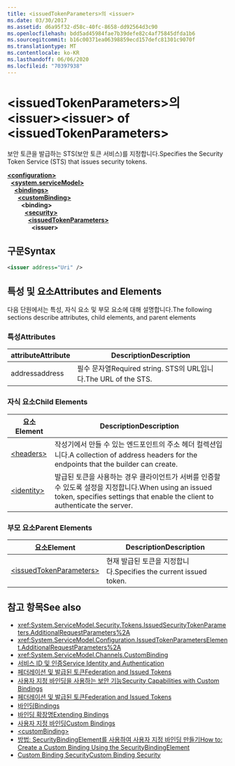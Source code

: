 ```yaml
---
title: <issuedTokenParameters>의 <issuer>
ms.date: 03/30/2017
ms.assetid: d6a95f32-d58c-40fc-8658-dd92564d3c90
ms.openlocfilehash: bdd5ad45984fae7b39defe82c4af75845dfda1b6
ms.sourcegitcommit: b16c00371ea06398859ecd157defc81301c9070f
ms.translationtype: MT
ms.contentlocale: ko-KR
ms.lasthandoff: 06/06/2020
ms.locfileid: "70397938"
---
```

# <a name="issuer-of-issuedtokenparameters"></a><span data-ttu-id="e2559-102">\<issuedTokenParameters>의 \<issuer></span><span class="sxs-lookup"><span data-stu-id="e2559-102">\<issuer> of \<issuedTokenParameters></span></span>
<span data-ttu-id="e2559-103">보안 토큰을 발급하는 STS(보안 토큰 서비스)를 지정합니다.</span><span class="sxs-lookup"><span data-stu-id="e2559-103">Specifies the Security Token Service (STS) that issues security tokens.</span></span>  
  
[**\<configuration>**](../configuration-element.md)\
&nbsp;&nbsp;[**\<system.serviceModel>**](system-servicemodel.md)\
&nbsp;&nbsp;&nbsp;&nbsp;[**\<bindings>**](bindings.md)\
&nbsp;&nbsp;&nbsp;&nbsp;&nbsp;&nbsp;[**\<customBinding>**](custombinding.md)\
&nbsp;&nbsp;&nbsp;&nbsp;&nbsp;&nbsp;&nbsp;&nbsp;**\<binding>**\
&nbsp;&nbsp;&nbsp;&nbsp;&nbsp;&nbsp;&nbsp;&nbsp;&nbsp;&nbsp;[**\<security>**](security-of-custombinding.md)\
&nbsp;&nbsp;&nbsp;&nbsp;&nbsp;&nbsp;&nbsp;&nbsp;&nbsp;&nbsp;&nbsp;&nbsp;[**\<issuedTokenParameters>**](issuedtokenparameters.md)\
&nbsp;&nbsp;&nbsp;&nbsp;&nbsp;&nbsp;&nbsp;&nbsp;&nbsp;&nbsp;&nbsp;&nbsp;&nbsp;&nbsp;**\<issuer>**  
  
## <a name="syntax"></a><span data-ttu-id="e2559-104">구문</span><span class="sxs-lookup"><span data-stu-id="e2559-104">Syntax</span></span>  
  
```xml  
<issuer address="Uri" />
```  
  
## <a name="attributes-and-elements"></a><span data-ttu-id="e2559-105">특성 및 요소</span><span class="sxs-lookup"><span data-stu-id="e2559-105">Attributes and Elements</span></span>  
 <span data-ttu-id="e2559-106">다음 단원에서는 특성, 자식 요소 및 부모 요소에 대해 설명합니다.</span><span class="sxs-lookup"><span data-stu-id="e2559-106">The following sections describe attributes, child elements, and parent elements</span></span>  
  
### <a name="attributes"></a><span data-ttu-id="e2559-107">특성</span><span class="sxs-lookup"><span data-stu-id="e2559-107">Attributes</span></span>  
  
|<span data-ttu-id="e2559-108">attribute</span><span class="sxs-lookup"><span data-stu-id="e2559-108">Attribute</span></span>|<span data-ttu-id="e2559-109">Description</span><span class="sxs-lookup"><span data-stu-id="e2559-109">Description</span></span>|  
|---------------|-----------------|  
|<span data-ttu-id="e2559-110">address</span><span class="sxs-lookup"><span data-stu-id="e2559-110">address</span></span>|<span data-ttu-id="e2559-111">필수 문자열</span><span class="sxs-lookup"><span data-stu-id="e2559-111">Required string.</span></span> <span data-ttu-id="e2559-112">STS의 URL입니다.</span><span class="sxs-lookup"><span data-stu-id="e2559-112">The URL of the STS.</span></span>|  
  
### <a name="child-elements"></a><span data-ttu-id="e2559-113">자식 요소</span><span class="sxs-lookup"><span data-stu-id="e2559-113">Child Elements</span></span>  
  
|<span data-ttu-id="e2559-114">요소</span><span class="sxs-lookup"><span data-stu-id="e2559-114">Element</span></span>|<span data-ttu-id="e2559-115">Description</span><span class="sxs-lookup"><span data-stu-id="e2559-115">Description</span></span>|  
|-------------|-----------------|  
|[\<headers>](headers-element.md)|<span data-ttu-id="e2559-116">작성기에서 만들 수 있는 엔드포인트의 주소 헤더 컬렉션입니다.</span><span class="sxs-lookup"><span data-stu-id="e2559-116">A collection of address headers for the endpoints that the builder can create.</span></span>|  
|[\<identity>](identity.md)|<span data-ttu-id="e2559-117">발급된 토큰을 사용하는 경우 클라이언트가 서버를 인증할 수 있도록 설정을 지정합니다.</span><span class="sxs-lookup"><span data-stu-id="e2559-117">When using an issued token, specifies settings that enable the client to authenticate the server.</span></span>|  
  
### <a name="parent-elements"></a><span data-ttu-id="e2559-118">부모 요소</span><span class="sxs-lookup"><span data-stu-id="e2559-118">Parent Elements</span></span>  
  
|<span data-ttu-id="e2559-119">요소</span><span class="sxs-lookup"><span data-stu-id="e2559-119">Element</span></span>|<span data-ttu-id="e2559-120">Description</span><span class="sxs-lookup"><span data-stu-id="e2559-120">Description</span></span>|  
|-------------|-----------------|  
|[\<issuedTokenParameters>](issuedtokenparameters.md)|<span data-ttu-id="e2559-121">현재 발급된 토큰을 지정합니다.</span><span class="sxs-lookup"><span data-stu-id="e2559-121">Specifies the current issued token.</span></span>|  
  
## <a name="see-also"></a><span data-ttu-id="e2559-122">참고 항목</span><span class="sxs-lookup"><span data-stu-id="e2559-122">See also</span></span>

- <xref:System.ServiceModel.Security.Tokens.IssuedSecurityTokenParameters.AdditionalRequestParameters%2A>
- <xref:System.ServiceModel.Configuration.IssuedTokenParametersElement.AdditionalRequestParameters%2A>
- <xref:System.ServiceModel.Channels.CustomBinding>
- [<span data-ttu-id="e2559-123">서비스 ID 및 인증</span><span class="sxs-lookup"><span data-stu-id="e2559-123">Service Identity and Authentication</span></span>](../../../wcf/feature-details/service-identity-and-authentication.md)
- [<span data-ttu-id="e2559-124">페더레이션 및 발급된 토큰</span><span class="sxs-lookup"><span data-stu-id="e2559-124">Federation and Issued Tokens</span></span>](../../../wcf/feature-details/federation-and-issued-tokens.md)
- [<span data-ttu-id="e2559-125">사용자 지정 바인딩을 사용하는 보안 기능</span><span class="sxs-lookup"><span data-stu-id="e2559-125">Security Capabilities with Custom Bindings</span></span>](../../../wcf/feature-details/security-capabilities-with-custom-bindings.md)
- [<span data-ttu-id="e2559-126">페더레이션 및 발급된 토큰</span><span class="sxs-lookup"><span data-stu-id="e2559-126">Federation and Issued Tokens</span></span>](../../../wcf/feature-details/federation-and-issued-tokens.md)
- [<span data-ttu-id="e2559-127">바인딩</span><span class="sxs-lookup"><span data-stu-id="e2559-127">Bindings</span></span>](../../../wcf/bindings.md)
- [<span data-ttu-id="e2559-128">바인딩 확장명</span><span class="sxs-lookup"><span data-stu-id="e2559-128">Extending Bindings</span></span>](../../../wcf/extending/extending-bindings.md)
- [<span data-ttu-id="e2559-129">사용자 지정 바인딩</span><span class="sxs-lookup"><span data-stu-id="e2559-129">Custom Bindings</span></span>](../../../wcf/extending/custom-bindings.md)
- [\<customBinding>](custombinding.md)
- [<span data-ttu-id="e2559-130">방법: SecurityBindingElement를 사용하여 사용자 지정 바인딩 만들기</span><span class="sxs-lookup"><span data-stu-id="e2559-130">How to: Create a Custom Binding Using the SecurityBindingElement</span></span>](../../../wcf/feature-details/how-to-create-a-custom-binding-using-the-securitybindingelement.md)
- [<span data-ttu-id="e2559-131">Custom Binding Security</span><span class="sxs-lookup"><span data-stu-id="e2559-131">Custom Binding Security</span></span>](../../../wcf/samples/custom-binding-security.md)
